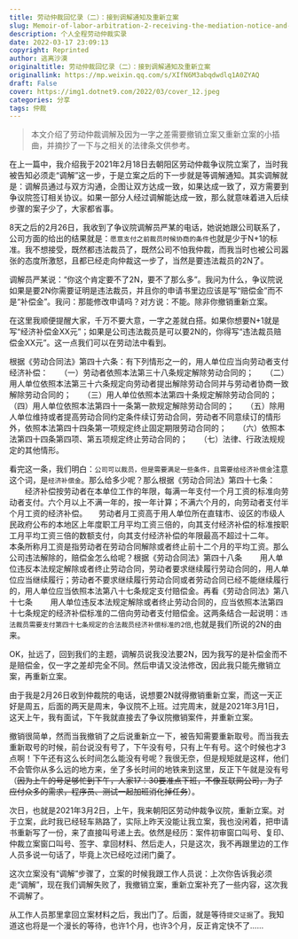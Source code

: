 ```yaml
---
title: 劳动仲裁回忆录（二）：接到调解通知及重新立案
slug: Memoir-of-labor-arbitration-2-receiving-the-mediation-notice-and-re-filing-the-case
description: 个人全程劳动仲裁实录
date: 2022-03-17 23:09:13
copyright: Reprinted
author: 逃离沙漠
originaltitle: 劳动仲裁回忆录（二）：接到调解通知及重新立案
originallink: https://mp.weixin.qq.com/s/XIfN6M3abqdwdlq1A0ZYAQ
draft: False
cover: https://img1.dotnet9.com/2022/03/cover_12.jpeg
categories: 分享
tags: 仲裁
---
```


>本文介绍了劳动仲裁调解及因为一字之差需要撤销立案又重新立案的小插曲，并摘抄了一下与之相关的法律条文供参考。

在上一篇中，我介绍我于2021年2月18日去朝阳区劳动仲裁争议院立案了，当时我被告知必须走“调解”这一步，于是立案之后的下一步就是等调解通知。其实调解就是：调解员通过与双方沟通，企图让双方达成一致，如果达成一致了，双方需要到争议院签订相关协议。如果一部分人经过调解能达成一致，那么就意味着进入后续步骤的案子少了，大家都省事。

8天之后的2月26日，我收到了争议院调解员严某的电话，她说她跟公司联系了，公司方面的给出的结果就是：`愿意支付之前裁员时候协商的条件`也就是少于N+1的标准。我不想接受，既然都违法裁员了，既然公司不怕我仲裁，而我当时也被公司嚣张的态度所激怒，且都已经走向仲裁这一步了，当然是要违法裁员的2N了。

调解员严某说：“你这个肯定要不了2N，要不了那么多”。我问为什么，争议院说如果是要2N你需要证明是违法裁员，并且你的申请书里边应该是写“赔偿金”而不是“补偿金”。我问：那能修改申请吗？对方说：不能。除非你撤销重新立案。

在这里我顺便提醒大家，千万不要大意，一字之差就白搭。如果你想要N+1就是写“经济补偿金XX元”；如果是公司违法裁员是可以要2N的，你得写“违法裁员赔偿金XX元”。这一点我们可以在劳动法中看到。

根据《劳动合同法》第四十六条：有下列情形之一的，用人单位应当向劳动者支付经济补偿：　　（一）劳动者依照本法第三十八条规定解除劳动合同的；　　（二）用人单位依照本法第三十六条规定向劳动者提出解除劳动合同并与劳动者协商一致解除劳动合同的；　　（三）用人单位依照本法第四十条规定解除劳动合同的；　　（四）用人单位依照本法第四十一条第一款规定解除劳动合同的；　　（五）除用人单位维持或者提高劳动合同约定条件续订劳动合同，劳动者不同意续订的情形外，依照本法第四十四条第一项规定终止固定期限劳动合同的；　　（六）依照本法第四十四条第四项、第五项规定终止劳动合同的；　　（七）法律、行政法规规定的其他情形。

看完这一条，我们明白：`公司可以裁员，但是需要满足一些条件，且需要给经济补偿金`注意这个词，是`经济补偿金`。那么给多少呢？那么根据《劳动合同法》第四十七条： 　　经济补偿按劳动者在本单位工作的年限，每满一年支付一个月工资的标准向劳动者支付。六个月以上不满一年的，按一年计算；不满六个月的，向劳动者支付半个月工资的经济补偿。　　劳动者月工资高于用人单位所在直辖市、设区的市级人民政府公布的本地区上年度职工月平均工资三倍的，向其支付经济补偿的标准按职工月平均工资三倍的数额支付，向其支付经济补偿的年限最高不超过十二年。　　本条所称月工资是指劳动者在劳动合同解除或者终止前十二个月的平均工资。那么公司违法解除的，赔偿金怎么给呢？根据《劳动合同法》第四十八条 　　用人单位违反本法规定解除或者终止劳动合同，劳动者要求继续履行劳动合同的，用人单位应当继续履行；劳动者不要求继续履行劳动合同或者劳动合同已经不能继续履行的，用人单位应当依照本法第八十七条规定支付赔偿金。再看《劳动合同法》第八十七条 　　用人单位违反本法规定解除或者终止劳动合同的，应当依照本法第四十七条规定的经济补偿标准的二倍向劳动者支付赔偿金。这两条结合一起说明：`违法裁员需要支付第四十七条规定的合法裁员经济补偿标准的2倍`,也就是我们所说的2N的由来。

OK，扯远了，回到我们的主题，调解员说我没法要2N，因为我写的是补偿金而不是赔偿金，仅一字之差却完全不同。然后申请又没法修改，因此我只能先撤销立案，再重新立案。

由于我是2月26日收到仲裁院的电话，说想要2N就得撤销重新立案，而这一天正好是周五，后面的两天是周末，争议院不上班。过完周末，就是2021年3月1日，这天上午，我有面试，下午我就直接去了争议院撤销案件，并重新立案。

撤销很简单，然而当我撤销了之后说重新立一下，被告知需要重新取号。而当我去重新取号的时候，前台说没有号了，下午没有号，只有上午有号。这个时候也才3点啊！下午还有这么长时间怎么能没有号呢？我很无奈，但是规矩就是这样，他们不会管你从多么远的地方来，坐了多长时间的地铁来到这里，反正下午就是没有号（~~因为上午的号足够忙到下午，人家17：30要准点下班，不像互联网公司，为了应付众多的需求，程序员、测试一起加班消化掉任务~~）。

次日，也就是2021年3月2日，上午，我来朝阳区劳动仲裁争议院，重新立案。对于立案，此时我已经轻车熟路了，实际上昨天没能让我立案，我也没闲着，把申请书重新写了一份，来了直接叫号递上去。依然是经历：案件初审窗口叫号、复印、仲裁立案窗口叫号、签字、拿回材料、然后走人，只是这次，我不再跟里边的工作人员多说一句话了，毕竟上次已经吃过闭门羹了。

这次立案没有“调解”步骤了，立案的时候我跟工作人员说：上次你告诉我必须走“调解”，现在我们调解失败了，我撤销立案，重新立案补充了一些内容，这次我不调解了。

从工作人员那里拿回立案材料之后，我出门了。后面，就是等待`提交证据`了。我知道这也将是一个漫长的等待，也许1个月，也许3个月，反正肯定快不了……